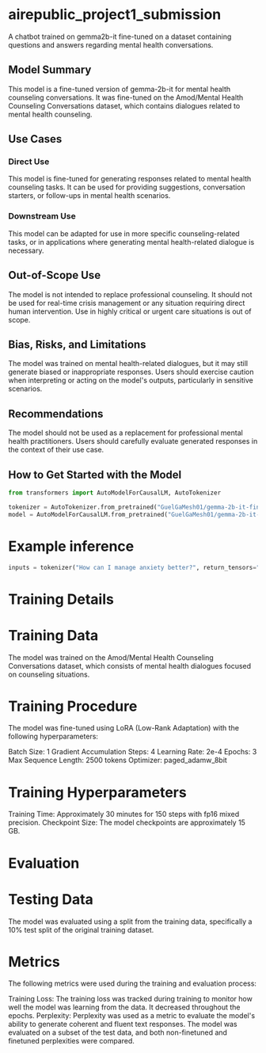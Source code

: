 # airepublic_project1_submission

A chatbot trained on gemma2b-it fine-tuned on a dataset containing questions and answers regarding mental health conversations.

## Model Summary

This model is a fine-tuned version of gemma-2b-it for mental health counseling conversations. It was fine-tuned on the Amod/Mental Health Counseling Conversations dataset, which contains dialogues related to mental health counseling.

## Use Cases

### Direct Use
This model is fine-tuned for generating responses related to mental health counseling tasks. It can be used for providing suggestions, conversation starters, or follow-ups in mental health scenarios.

### Downstream Use 
This model can be adapted for use in more specific counseling-related tasks, or in applications where generating mental health-related dialogue is necessary.

## Out-of-Scope Use
The model is not intended to replace professional counseling. It should not be used for real-time crisis management or any situation requiring direct human intervention. Use in highly critical or urgent care situations is out of scope.

## Bias, Risks, and Limitations
The model was trained on mental health-related dialogues, but it may still generate biased or inappropriate responses. Users should exercise caution when interpreting or acting on the model's outputs, particularly in sensitive scenarios.

## Recommendations
The model should not be used as a replacement for professional mental health practitioners. Users should carefully evaluate generated responses in the context of their use case.

## How to Get Started with the Model

```python
from transformers import AutoModelForCausalLM, AutoTokenizer

tokenizer = AutoTokenizer.from_pretrained("GuelGaMesh01/gemma-2b-it-finetuned-mental-health-qa") 
model = AutoModelForCausalLM.from_pretrained("GuelGaMesh01/gemma-2b-it-finetuned-mental-health-qa")
```

# Example inference
```python
inputs = tokenizer("How can I manage anxiety better?", return_tensors="pt") outputs = model.generate(**inputs, max_length=200) response = tokenizer.decode(outputs[0], skip_special_tokens=True) print(response)
```

# Training Details
# Training Data
The model was trained on the Amod/Mental Health Counseling Conversations dataset, which consists of mental health dialogues focused on counseling situations.

# Training Procedure
The model was fine-tuned using LoRA (Low-Rank Adaptation) with the following hyperparameters:

Batch Size: 1 Gradient Accumulation Steps: 4 Learning Rate: 2e-4 Epochs: 3 Max Sequence Length: 2500 tokens Optimizer: paged_adamw_8bit

# Training Hyperparameters
Training Time: Approximately 30 minutes for 150 steps with fp16 mixed precision.
Checkpoint Size: The model checkpoints are approximately 15 GB.

# Evaluation
# Testing Data
The model was evaluated using a split from the training data, specifically a 10% test split of the original training dataset.

# Metrics
The following metrics were used during the training and evaluation process:

Training Loss: The training loss was tracked during training to monitor how well the model was learning from the data. It decreased throughout the epochs.
Perplexity: Perplexity was used as a metric to evaluate the model's ability to generate coherent and fluent text responses. The model was evaluated on a subset of the test data, and both non-finetuned and finetuned perplexities were compared.
